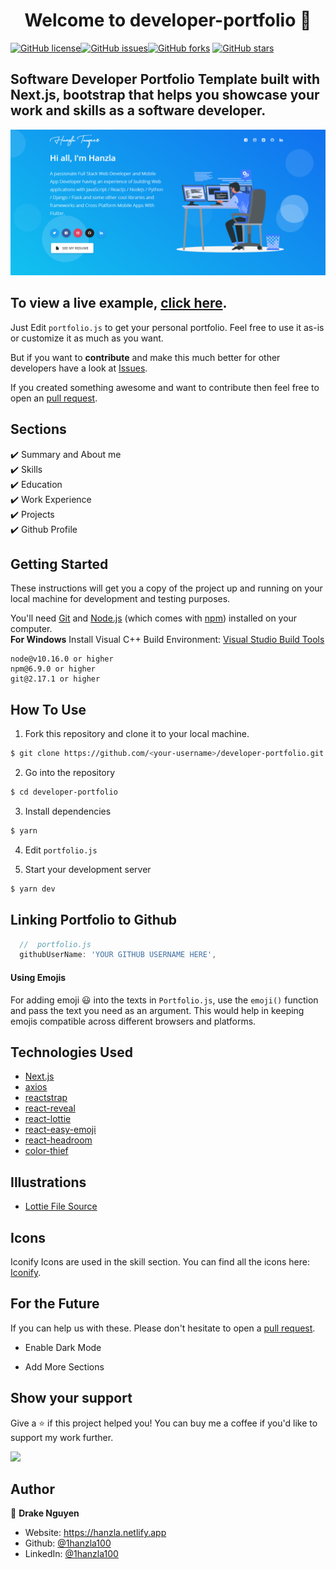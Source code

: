 <h1 align="center">Welcome to developer-portfolio 👋</h1>
<a href="https://github.com/1hanzla100/developer-portfolio/blob/main/LICENSE"><img alt="GitHub license" src="https://img.shields.io/github/license/1hanzla100/developer-portfolio"></a><a href="https://github.com/1hanzla100/developer-portfolio/issues"><img alt="GitHub issues" src="https://img.shields.io/github/issues/1hanzla100/developer-portfolio"></a><a href="https://github.com/1hanzla100/developer-portfolio/network"><img alt="GitHub forks" src="https://img.shields.io/github/forks/1hanzla100/developer-portfolio"></a> <a href="https://github.com/1hanzla100/developer-portfolio/stargazers"><img alt="GitHub stars" src="https://img.shields.io/github/stars/1hanzla100/developer-portfolio"></a>

## Software Developer Portfolio Template built with Next.js, bootstrap that helps you showcase your work and skills as a software developer.

<p align="center">
  <kbd>
    <img src="https://github.com/1hanzla100/developer-portfolio/blob/master/picture.PNG"></img>
  </kbd>
</p>

## To view a live example, **[click here](https://developer-portfolio-1hanzla100.vercel.app/)**.

Just Edit `portfolio.js` to get your personal portfolio. Feel free to use it as-is or customize it as much as you want.

But if you want to **contribute** and make this much better for other developers have a look at
[Issues](https://github.com/1hanzla100/developer-portfolio/issues).

If you created something awesome and want to contribute then feel free to open an
[pull request](https://github.com/1hanzla100/developer-portfolio/pulls).

## Sections

✔️ Summary and About me\
✔️ Skills\
✔️ Education\
✔️ Work Experience\
✔️ Projects\
✔️ Github Profile

## Getting Started

These instructions will get you a copy of the project up and running on your local machine for development and testing
purposes.

You'll need [Git](https://git-scm.com) and [Node.js](https://nodejs.org/en/download/) (which comes with
[npm](http://npmjs.com)) installed on your computer. <br> **For Windows** Install Visual C++ Build Environment:
[Visual Studio Build Tools](https://visualstudio.microsoft.com/thank-you-downloading-visual-studio/?sku=BuildTools)

```
node@v10.16.0 or higher
npm@6.9.0 or higher
git@2.17.1 or higher
```

## How To Use

1. Fork this repository and clone it to your local machine.

```bash
$ git clone https://github.com/<your-username>/developer-portfolio.git
```

2. Go into the repository

```bash
$ cd developer-portfolio
```

3. Install dependencies

```bash
$ yarn
```

4. Edit `portfolio.js`

5. Start your development server

```bash
$ yarn dev
```

## Linking Portfolio to Github

```javascript
  //  portfolio.js
  githubUserName: 'YOUR GITHUB USERNAME HERE',
```

#### Using Emojis

For adding emoji 😃 into the texts in `Portfolio.js`, use the `emoji()` function and pass the text you need as an
argument. This would help in keeping emojis compatible across different browsers and platforms.

## Technologies Used

- [Next.js](https://nextjs.org/)
- [axios](https://www.npmjs.com/package/axios)
- [reactstrap](https://reactstrap.github.io/)
- [react-reveal](https://www.react-reveal.com/)
- [react-lottie](https://www.npmjs.com/package/react-lottie)
- [react-easy-emoji](https://github.com/appfigures/react-easy-emoji)
- [react-headroom](https://github.com/KyleAMathews/react-headroom)
- [color-thief](https://github.com/lokesh/color-thief)

## Illustrations

- [Lottie File Source](https://lottiefiles.com)

## Icons

Iconify Icons are used in the skill section. You can find all the icons here:
[Iconify](https://icon-sets.iconify.design/).

## For the Future

If you can help us with these. Please don't hesitate to open a
[pull request](https://github.com/1hanzla100/developer-portfolio/pulls).

- Enable Dark Mode

- Add More Sections

## Show your support

Give a ⭐️ if this project helped you! You can buy me a coffee if you'd like to support my work further.

<div>
  <a href="https://www.buymeacoffee.com/1hanzla100"><img src="https://img.buymeacoffee.com/button-api/?text=Buy me a coffee&emoji=☕&slug=1hanzla100&button_colour=FFDD00&font_colour=ffffff&font_family=Cookie&outline_colour=000000&coffee_colour=FFDD00" /></a>
 </div>

## Author

👤 **Drake Nguyen**

- Website: https://hanzla.netlify.app
- Github: [@1hanzla100](https://github.com/1hanzla100)
- LinkedIn: [@1hanzla100](https://linkedin.com/in/1hanzla100)
